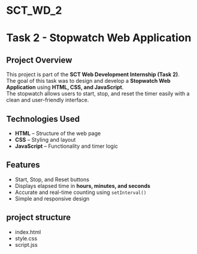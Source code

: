 # SCT_WD_2

# Task 2 - Stopwatch Web Application

##  Project Overview
This project is part of the **SCT Web Development Internship (Task 2)**.  
The goal of this task was to design and develop a **Stopwatch Web Application** using **HTML, CSS, and JavaScript**.  
The stopwatch allows users to start, stop, and reset the timer easily with a clean and user-friendly interface.
##  Technologies Used
- **HTML** – Structure of the web page  
- **CSS** – Styling and layout  
- **JavaScript** – Functionality and timer logic  
##  Features
- Start, Stop, and Reset buttons  
- Displays elapsed time in **hours, minutes, and seconds**  
- Accurate and real-time counting using `setInterval()`  
- Simple and responsive design
## project structure 
  - index.html
  - style.css
  - script.jss
    
